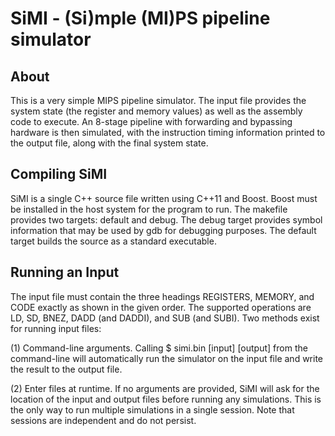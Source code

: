 SiMI - (Si)mple (MI)PS pipeline simulator
===

About
---
This is a very simple MIPS pipeline simulator.  The input file provides the system state (the register and memory values) as well as the assembly code to execute.  An 8-stage pipeline with forwarding and bypassing hardware is then simulated, with the instruction timing information printed to the output file, along with the final system state.

Compiling SiMI
---
SiMI is a single C++ source file written using C++11 and Boost.  Boost must be installed in the host system for the program to run.  The makefile provides two targets: default and debug.  The debug target provides symbol information that may be used by gdb for debugging purposes.  The default target builds the source as a standard executable.

Running an Input
---
The input file must contain the three headings REGISTERS, MEMORY, and CODE exactly as shown in the given order.  The supported operations are LD, SD, BNEZ, DADD (and DADDI), and SUB (and SUBI).  Two methods exist for running input files:

(1) Command-line arguments.  Calling $ simi.bin [input] [output] from the command-line will automatically run the simulator on the input file and write the result to the output file.

(2) Enter files at runtime.  If no arguments are provided, SiMI will ask for the location of the input and output files before running any simulations.  This is the only way to run multiple simulations in a single session.  Note that sessions are independent and do not persist.
